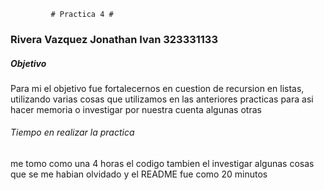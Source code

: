 			 # Practica 4 #
### **Rivera Vazquez Jonathan Ivan   323331133**   ###

##### Objetivo #####
Para mi el objetivo fue fortalecernos en cuestion de recursion en listas, utilizando varias cosas que utilizamos en las anteriores practicas para asi hacer memoria o investigar por nuestra cuenta algunas otras

###### Tiempo en realizar la practica  ######
me tomo como una 4 horas el codigo tambien el investigar algunas cosas que se me habian olvidado y el README fue como 20 minutos